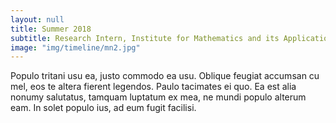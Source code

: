 ```yaml
---
layout: null
title: Summer 2018
subtitle: Research Intern, Institute for Mathematics and its Applications, UMN, MN.
image: "img/timeline/mn2.jpg"
---
```

Populo tritani usu ea, justo commodo ea usu. Oblique feugiat accumsan cu mel, eos te altera fierent legendos. Paulo tacimates ei quo. Ea est alia nonumy salutatus, tamquam luptatum ex mea, ne mundi populo alterum eam. In solet populo ius, ad eum fugit facilisi.